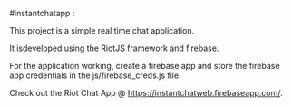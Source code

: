 #instantchatapp :

This project is a simple real time chat application.

It isdeveloped using the RiotJS framework and firebase.

For the application working, create a firebase app and store the firebase app credentials in the js/firebase_creds.js file.

Check out the Riot Chat App @ https://instantchatweb.firebaseapp.com/.
